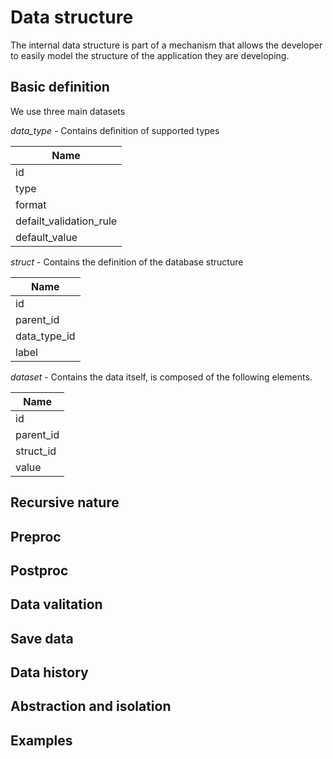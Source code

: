 # Data structure

The internal data structure is part of a mechanism that allows the developer to easily model the structure of the application they are developing.

## Basic definition

We use three main datasets

*data_type* - Contains definition of supported types

| Name                    |
|-------------------------|
| id                      |
| type                    |
| format                  |
| defailt_validation_rule |
| default_value           | 

*struct* - Contains the definition of the database structure

| Name                  |
|-----------------------|
| id                    |
| parent_id             |
| data_type_id          |
| label                 |

*dataset* - Contains the data itself, is composed of the following elements.

| Name         |
|--------------|
| id           |
| parent_id    |
| struct_id    |
| value        |


## Recursive nature

## Preproc

## Postproc

## Data valitation

## Save data

## Data history

## Abstraction and isolation

## Examples



